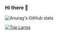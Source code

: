 ### Hi there 👋

<!--
**OctoDino/octodino** is a ✨ _special_ ✨ repository because its `README.md` (this file) appears on your GitHub profile.

Here are some ideas to get you started:

- 🔭 I’m currently working on ...
- 🌱 I’m currently learning ...
- 👯 I’m looking to collaborate on ...
- 🤔 I’m looking for help with ...
- 💬 Ask me about ...
- 📫 How to reach me: ...
- 😄 Pronouns: ...
- ⚡ Fun fact: ...
-->
![Anurag's GitHub stats](https://github-readme-stats.vercel.app/api?username=octodino&show_icons=true&theme=radical)

[![Top Langs](https://github-readme-stats.vercel.app/api/top-langs/?username=octodino)](https://github.com/anuraghazra/github-readme-stats)
